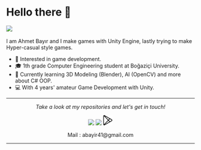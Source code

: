# Hello there 👋

![](https://github.com/halfrost/halfrost/blob/master/icons/header_1.png)

I am Ahmet Bayır and I make games with Unity Engine, lastly trying to make Hyper-casual style games.     

* 🧐   Interested in game development.
* 🎓   1th grade Computer Engineering student at Boğaziçi University.
* 🌱   Currently learning 3D Modeling (Blender), AI (OpenCV) and more about C# OOP.
* 💻   With 4 years' amateur Game Development with Unity.

  
<hr>
<p align="center">
  <i>Take a look at my repositories and let's get in touch!</i>

<p align="center">
<a href= "https://www.linkedin.com/in/ahmet-bayir/"><img src="https://img.icons8.com/material-outlined/30/000000/linkedin.png"/></a>
<a href= "https://ahmetbayirportfolio.wordpress.com"><img src="https://img.icons8.com/material-outlined/27/000000/geography.png"/></a>
<a href= "https://play.google.com/store/apps/developer?id=Ahmet+Bay%C4%B1r&hl"><img src="icons/playstore.png" width="27"/></a>
</p>

<p align="center">
  Mail : abayir41@gmail.com
</p>

</p>

---

